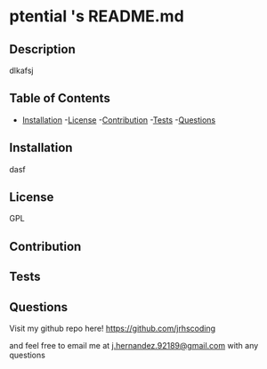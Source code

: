 # ptential 's README.md

  ## Description 
  dlkafsj

  ## Table of Contents
  - [Installation](#installation)
  -[License](#license)
  -[Contribution](#contribution)
  -[Tests](#test)
  -[Questions](#questions)

  ## Installation
 dasf

  ## License
  GPL

  ## Contribution
  

  ## Tests
  

  ## Questions
  Visit my github repo here!
  https://github.com/jrhscoding

  and feel free to email me at j.hernandez.92189@gmail.com with any questions
